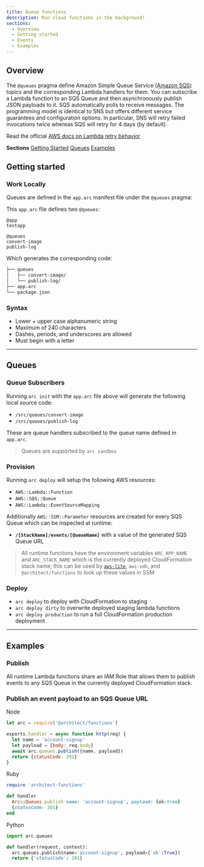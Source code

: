```yaml
---
title: Queue functions
description: Run cloud functions in the background!
sections:
  - Overview
  - Getting started
  - Events
  - Examples
---
```


## Overview

The `@queues` pragma define Amazon Simple Queue Service [(Amazon SQS)](https://aws.amazon.com/sqs/) topics and the corresponding Lambda handlers for them. You can subscribe a Lambda function to an SQS Queue and then asynchronously publish JSON payloads to it. SQS automatically polls to receive messages. The programming model is identical to SNS but offers different service guarantees and configuration options. In particular, SNS will retry failed invocations twice whereas SQS will retry for 4 days (by default).

Read the official [AWS docs on Lambda retry behavior](https://docs.aws.amazon.com/lambda/latest/dg/invocation-retries.html)

**Sections**
[Getting Started](#getting-started)
[Queues](#queues)
[Examples](#examples)

## Getting started

### Work Locally

Queues are defined in the `app.arc` manifest file under the `@queues` pragma:

This `app.arc` file defines two `@queues`:

```arc
@app
testapp

@queues
convert-image
publish-log
```

Which generates the corresponding code:

```bash
├── queues
│   ├── convert-image/
│   └── publish-log/
├── app.arc
└── package.json
```

### Syntax

- Lower + upper case alphanumeric string
- Maximum of 240 characters
- Dashes, periods, and underscores are allowed
- Must begin with a letter

---

## Queues

### Queue Subscribers

Running `arc init` with the `app.arc` file above will generate the following local source code:

- `/src/queues/convert-image`
- `/src/queues/publish-log`

These are queue handlers subscribed to the queue name defined in `app.arc`.

> Queues are supported by `arc sandbox`

### Provision

Running `arc deploy` will setup the following AWS resources:

- `AWS::Lambda::Function`
- `AWS::SQS::Queue`
- `AWS::Lambda::EventSourceMapping`

Additionally `AWS::SSM::Parameter` resources are created for every SQS Queue which can be inspected at runtime:

- **`/[StackName]/events/[QueueName]`** with a value of the generated SQS Queue URL

> All runtime functions have the environment variables `ARC_APP_NAME` and `ARC_STACK_NAME` which is the currently deployed CloudFormation stack name; this can be used by [`aws-lite`](https://aws-lite.org), `aws-sdk`, and `@architect/functions` to look up these values in SSM

### Deploy

- `arc deploy` to deploy with CloudFormation to staging
- `arc deploy dirty` to overwrite deployed staging lambda functions
- `arc deploy production` to run a full CloudFormation production deployment


---

## Examples

### Publish

All runtime Lambda functions share an IAM Role that allows them to publish events to any SQS Queue in the currently deployed CloudFormation stack.

### Publish an event payload to an SQS Queue URL

Node

```javascript
let arc = require('@architect/functions')

exports.handler = async function http(req) {
  let name = 'account-signup'
  let payload = {body: req.body}
  await arc.queues.publish({name, payload})
  return {statusCode: 201}
}
```

Ruby

```ruby
require 'architect-functions'

def handler
  Arc::Queues.publish name: 'account-signup', payload: {ok:true}
  {statusCode: 201}
end
```

Python

```python
import arc.queues

def handler(request, context):
  arc.queues.publish(name='account-signup', payload={'ok':True})
  return {'statusCode': 201}
```

